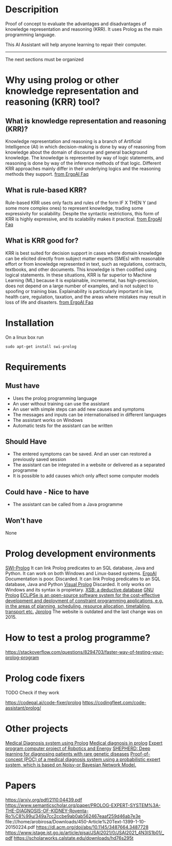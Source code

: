 # Descripition
Proof of concept to evaluate the advantages and disadvantages of knowledge representation and reasoning (KRR). It uses Prolog as the main programming language.

This AI Assistant will help anyone learning to repair their computer.

--------

The next sections must be organized

# Why using prolog or other knowledge representation and reasoning (KRR) tool?

## What is knowledge representation and reasoning (KRR)?
Knowledge representation and reasoning is a branch of Artificial Intelligence (AI) in which decision-making is done by way of reasoning from knowledge about the domain of discourse and general background knowledge. The knowledge is represented by way of logic statements, and reasoning is done by way of the inference methods of that logic. Different KRR approaches mainly differ in their underlying logics and the reasoning methods they support. [from ErgoAI Faq](https://docs.google.com/document/d/1J_ASpGjDwgqMDzNgB-hqQC3keA8sIMZIHHs8gmJXG04/edit)

## What is rule-based KRR? 
Rule-based KRR uses only facts and rules of the form IF X THEN Y (and some more complex ones) to represent knowledge, trading some expressivity for scalability.  Despite the syntactic restrictions, this form of KRR is highly expressive, and its scalability makes it practical. [from ErgoAI Faq](https://docs.google.com/document/d/1J_ASpGjDwgqMDzNgB-hqQC3keA8sIMZIHHs8gmJXG04/edit)


## What is KRR good for?
KRR is best suited for decision support in cases where domain knowledge can be elicited directly from subject matter experts (SMEs) with reasonable effort or from knowledge represented in text, such as regulations, contracts, textbooks, and other documents.   This knowledge is then codified using logical statements. In these situations, KRR is far superior to Machine Learning (ML) because it is explainable, incremental, has high-precision, does not depend on a large number of examples, and is not subject to spoofing or training bias.  Explainability is particularly important in law, health care, regulation, taxation, and the areas where mistakes may result in loss of life and disasters. [from ErgoAI Faq](https://docs.google.com/document/d/1J_ASpGjDwgqMDzNgB-hqQC3keA8sIMZIHHs8gmJXG04/edit)


# Installation

On a linux box run

~~~
sudo apt-get install swi-prolog
~~~

# Requirements

## Must have

* Uses the prolog programming language
* An user without training can use the assistant
* An user with simple steps can add new causes and symptoms
* The messages and inputs can be internationalised in different languages
* The assistant works on Windows
* Automatic tests for the assistant can be written

## Should Have 
* The entered symptoms can be saved. And an user can restored a previously saved session
* The assistant can be integrated in a website or delivered as a separated programme
* It is possible to add causes which only affect some computer models

## Could have - Nice to have
* The assistant can be called from a Java programme

## Won't have 

None

# Prolog development environments

[SWI-Prolog](https://www.swi-prolog.org/) It can link Prolog predicates to an SQL database, Java and Python. It can work on both Windows and Linux-based systems.
[ErgoAI](https://github.com/ErgoAI) Documentation is poor. Discarded. It can link Prolog predicates to an SQL database, Java and Python
[Visual Prolog](https://www.visual-prolog.com/) Discarded. It only works on Windows and its syntax is propietary.
[XSB: a deductive database](https://xsb.sourceforge.net/)
[GNU Prolog](https://www.gprolog.org/)
[ECLiPSe is an open-source software system for the cost-effective development and deployment of constraint programming applications, e.g. in the areas of planning, scheduling, resource allocation, timetabling, transport etc.](http://www.eclipseclp.org/)
[Jprolog](https://github.com/jiprolog/jiprolog/releases) The website is outdated and the last change was on 2015.

# How to test a prolog programme?

https://stackoverflow.com/questions/8294703/faster-way-of-testing-your-prolog-program

# Prolog code fixers

TODO Check if they work

https://codepal.ai/code-fixer/prolog
https://codingfleet.com/code-assistant/prolog/

# Other projects
[Medical Diagnosis system using Prolog](https://github.com/sjbushra/Medical-Diagnosis-system-using-Prolog/tree/master)
[Medical diagnosis in prolog](https://www.gyaanibuddy.com/assignments/assignment-detail/medical-diagnosis-in-prolog/)
[Expert program computer project of Robotics and Energy](https://roboticsandenergy.com/projects/expert-program-computer-project/)
[SHEPHERD: Deep learning for diagnosing patients with rare genetic diseases](https://github.com/mims-harvard/SHEPHERD)
[Proof-of-concept (POC) of a medical diagnosis system using a probabilistic expert system, which is based on Noisy-or Bayesian Network Model.](https://github.com/hidiryuzuguzel/medical-expert-system-poc/tree/master)

# Papers

https://arxiv.org/pdf/2110.04439.pdf
https://www.semanticscholar.org/paper/PROLOG-EXPERT-SYSTEM%3A-THE-DIAGNOSIS-OF-KIDNEY-Roventa-Ro%C8%99u/349a7cc2ccbe9ab0ab562467eaaf259d46ab7e3e
file:///home/arobirosa/Downloads/450-Article%20Text-1399-1-10-20150224.pdf
https://dl.acm.org/doi/abs/10.1145/3487664.3487728
https://www.jstage.jst.go.jp/article/pjsai/JSAI2021/0/JSAI2021_4N3IS1b01/_pdf
https://scholarworks.calstate.edu/downloads/hd76s295t
